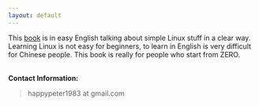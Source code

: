 ```yaml
---
layout: default
---
```


This [book](book/) is in easy English talking about simple Linux stuff in
a clear way. Learning Linux is not easy for beginners, to learn in English is
very difficult for Chinese people. This book is really for people who start from
ZERO.


<p><br /><b>Contact Information:</b></p>

<blockquote>
<p>
happypeter1983 at gmail.com
</p>
</blockquote>





